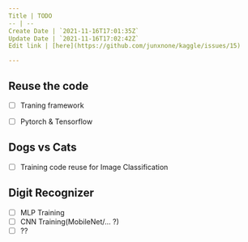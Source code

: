```yaml
---
Title | TODO
-- | --
Create Date | `2021-11-16T17:01:35Z`
Update Date | `2021-11-16T17:02:42Z`
Edit link | [here](https://github.com/junxnone/kaggle/issues/15)

---
```

## Reuse the code
- [ ] Traning framework
- [ ] Pytorch & Tensorflow


## Dogs vs Cats
- [ ] Training code reuse for Image Classification


## Digit Recognizer
- [ ] MLP Training
- [ ] CNN Training(MobileNet/... ?)
- [ ] ??
